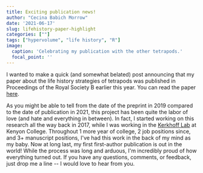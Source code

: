 ```yaml
---
title: Exciting publication news!
author: "Cecina Babich Morrow"
date: '2021-06-17'
slug: lifehistory-paper-highlight
categories: [""]
tags: ["hypervolume", "life history", "R"]
image:
  caption: 'Celebrating my publication with the other tetrapods.'
  focal_point: ''
---
```



I wanted to make a quick (and somewhat belated) post announcing that my paper about the life history strategies of tetrapods was published in Proceedings of the Royal Society B earlier this year. You can read the paper [here](https://royalsocietypublishing.org/doi/10.1098/rspb.2021.0200).

As you might be able to tell from the date of the preprint in 2019 compared to the date of publication in 2021, this project has been quite the labor of love (and hate and everything in between). In fact, I started working on this research all the way back in 2017, while I was working in the [Kerkhoff Lab](https://kerkhofflab.org/) at Kenyon College. Throughout 1 more year of college, 2 job positions since, and 3+ manuscript positions, I've had this work in the back of my mind as my baby. Now at long last, my first first-author publication is out in the world! While the process was long and arduous, I'm incredibly proud of how everything turned out. If you have any questions, comments, or feedback, just drop me a line -- I would love to hear from you.